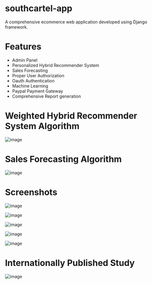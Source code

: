 # southcartel-app
A comprehensive ecommerce web application developed using Django framework.

# Features
- Admin Panel
- Personalized Hybrid Recommender System
- Sales Forecasting
- Proper User Authorization
- Oauth Authentication
- Machine Learning
- Paypal Payment Gateway
- Comprehensive Report generation

# Weighted Hybrid Recommender System Algorithm
![image](https://user-images.githubusercontent.com/65888696/204966696-e10a8c90-c5ed-4e86-9309-89675ca2e2ee.png)

# Sales Forecasting Algorithm
![image](https://user-images.githubusercontent.com/65888696/204966755-b689daf2-6945-4d59-945c-3d92af7a5006.png)


# Screenshots
![image](https://user-images.githubusercontent.com/65888696/204966538-eca2496f-7bef-4462-8392-3c20dcf5fe8a.png)

![image](https://user-images.githubusercontent.com/65888696/204966603-2edea76b-150b-47aa-b9cd-80846e5a4935.png)
  
![image](https://user-images.githubusercontent.com/65888696/204966629-dba3cdb4-d4f6-453e-b0f2-af432aead5cc.png)

![image](https://user-images.githubusercontent.com/65888696/204966564-16f93c11-572b-4ee5-88e7-f757ec32f383.png)

![image](https://user-images.githubusercontent.com/65888696/204966657-2c082598-fd54-4125-9311-7c827e0990cc.png)

# Internationally Published Study
![image](https://user-images.githubusercontent.com/65888696/204967087-0174b527-dbd2-4359-9f80-b21ddfbab892.png)
